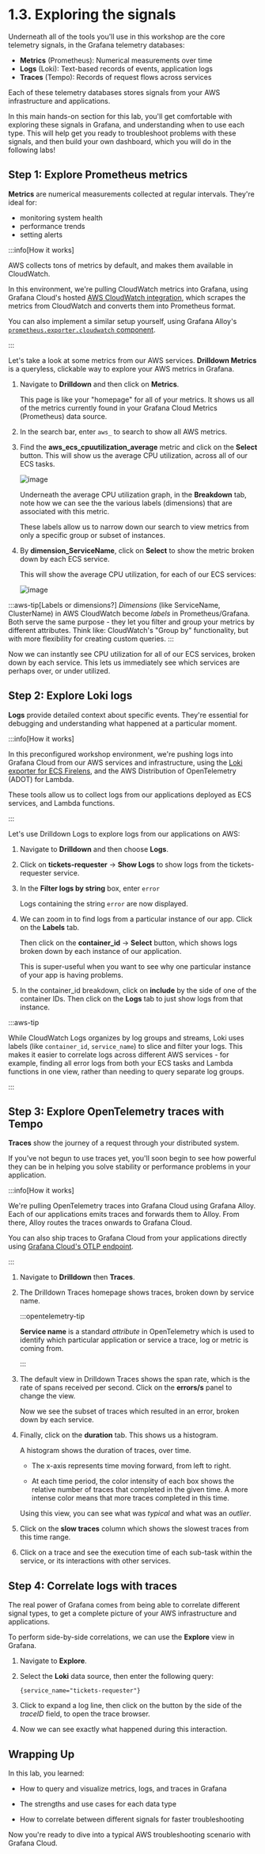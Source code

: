 ---
---

# 1.3. Exploring the signals

Underneath all of the tools you'll use in this workshop are the core telemetry signals, in the Grafana telemetry databases:

- **Metrics** (Prometheus): Numerical measurements over time
- **Logs** (Loki): Text-based records of events, application logs
- **Traces** (Tempo): Records of request flows across services

Each of these telemetry databases stores signals from your AWS infrastructure and applications.

In this main hands-on section for this lab, you'll get comfortable with exploring these signals in Grafana, and understanding when to use each type. This will help get you ready to troubleshoot problems with these signals, and then build your own dashboard, which you will do in the following labs!

## Step 1: Explore Prometheus metrics

**Metrics** are numerical measurements collected at regular intervals. They're ideal for:

- monitoring system health
- performance trends
- setting alerts

:::info[How it works]

AWS collects tons of metrics by default, and makes them available in CloudWatch.

In this environment, we're pulling CloudWatch metrics into Grafana, using Grafana Cloud's hosted [AWS CloudWatch integration](https://grafana.com/docs/grafana-cloud/monitor-infrastructure/monitor-cloud-provider/aws/cloudwatch-metrics/), which scrapes the metrics from CloudWatch and converts them into Prometheus format.

You can also implement a similar setup yourself, using Grafana Alloy's [`prometheus.exporter.cloudwatch` component](https://grafana.com/docs/alloy/latest/reference/components/prometheus/prometheus.exporter.cloudwatch/).

:::

Let's take a look at some metrics from our AWS services. **Drilldown Metrics** is a queryless, clickable way to explore your AWS metrics in Grafana.

1.  Navigate to **Drilldown** and then click on **Metrics**.

    This page is like your "homepage" for all of your metrics. It shows us all of the metrics currently found in your Grafana Cloud Metrics (Prometheus) data source.

1.  In the search bar, enter `aws_` to search to show all AWS metrics.

1.  Find the **aws_ecs_cpuutilization_average** metric and click on the **Select** button. This will show us the average CPU utilization, across all of our ECS tasks.

    ![image](./img/ecs_cpu_all.png)

    Underneath the average CPU utilization graph, in the **Breakdown** tab, note how we can see the the various labels (dimensions) that are associated with this metric.

    These labels allow us to narrow down our search to view metrics from only a specific group or subset of instances.

1.  By **dimension_ServiceName**, click on **Select** to show the metric broken down by each ECS service.

    This will show the average CPU utilization, for each of our ECS services:

    ![image](./img/ecs_cpu_breakdown.png)

:::aws-tip[Labels or dimensions?]
_Dimensions_ (like ServiceName, ClusterName) in AWS CloudWatch become _labels_ in Prometheus/Grafana. Both serve the same purpose - they let you filter and group your metrics by different attributes. Think like: CloudWatch's "Group by" functionality, but with more flexibility for creating custom queries.
:::

Now we can instantly see CPU utilization for all of our ECS services, broken down by each service. This lets us immediately see which services are perhaps over, or under utilized.


## Step 2: Explore Loki logs

**Logs** provide detailed context about specific events. They're essential for debugging and understanding what happened at a particular moment.

:::info[How it works]

In this preconfigured workshop environment, we're pushing logs into Grafana Cloud from our AWS services and infrastructure, using the [Loki exporter for ECS Firelens](https://grafana.com/blog/2020/08/06/loki-tutorial-how-to-send-logs-from-amazons-ecs-to-loki/), and the AWS Distribution of OpenTelemetry (ADOT) for Lambda.

These tools allow us to collect logs from our applications deployed as ECS services, and Lambda functions.

:::

Let's use Drilldown Logs to explore logs from our applications on AWS:

1.  Navigate to **Drilldown** and then choose **Logs**.

1.  Click on **tickets-requester** -> **Show Logs** to show logs from the tickets-requester service.

1.  In the **Filter logs by string** box, enter `error`

    Logs containing the string `error` are now displayed.

1.  We can zoom in to find logs from a particular instance of our app. Click on the **Labels** tab.

    Then click on the **container_id** -> **Select** button, which shows logs broken down by each instance of our application.

    This is super-useful when you want to see why one particular instance of your app is having problems.

1.  In the container_id breakdown, click on **include** by the side of one of the container IDs. Then click on the **Logs** tab to just show logs from that instance.

:::aws-tip

While CloudWatch Logs organizes by log groups and streams, Loki uses labels (like `container_id`, `service_name`) to slice and filter your logs. This makes it easier to correlate logs across different AWS services - for example, finding all error logs from both your ECS tasks and Lambda functions in one view, rather than needing to query separate log groups.

:::


## Step 3: Explore OpenTelemetry traces with Tempo

**Traces** show the journey of a request through your distributed system. 

If you've not begun to use traces yet, you'll soon begin to see how powerful they can be in helping you solve stability or performance problems in your application.

:::info[How it works]

We're pulling OpenTelemetry traces into Grafana Cloud using Grafana Alloy. Each of our applications emits traces and forwards them to Alloy. From there, Alloy routes the traces onwards to Grafana Cloud.

You can also ship traces to Grafana Cloud from your applications directly using [Grafana Cloud's OTLP endpoint](https://grafana.com/docs/grafana-cloud/send-data/otlp/send-data-otlp/).

:::

1.  Navigate to **Drilldown** then **Traces**.

1.  The Drilldown Traces homepage shows traces, broken down by service name. 

    :::opentelemetry-tip

    **Service name** is a standard _attribute_ in OpenTelemetry which is used to identify which particular application or service a trace, log or metric is coming from.

    :::

1.  The default view in Drilldown Traces shows the span rate, which is the rate of spans received per second. Click on the **errors/s** panel to change the view.

    Now we see the subset of traces which resulted in an error, broken down by each service.

1.  Finally, click on the **duration** tab. This shows us a histogram.

    A histogram shows the duration of traces, over time. 

    - The x-axis represents time moving forward, from left to right.

    - At each time period, the color intensity of each box shows the relative number of traces that completed in the given time. A more intense color means that more traces completed in this time.

    Using this view, you can see what was _typical_ and what was an _outlier_.

1.  Click on the **slow traces** column which shows the slowest traces from this time range.

1.  Click on a trace and see the execution time of each sub-task within the service, or its interactions with other services.


## Step 4: Correlate logs with traces

The real power of Grafana comes from being able to correlate different signal types, to get a complete picture of your AWS infrastructure and applications.

To perform side-by-side correlations, we can use the **Explore** view in Grafana.

1. Navigate to **Explore**.

2. Select the **Loki** data source, then enter the following query:

    ```
    {service_name="tickets-requester"}
    ```

3.  Click to expand a log line, then click on the button by the side of the *traceID* field, to open the trace browser.

4.  Now we can see exactly what happened during this interaction.


## Wrapping Up

In this lab, you learned:

- How to query and visualize metrics, logs, and traces in Grafana

- The strengths and use cases for each data type

- How to correlate between different signals for faster troubleshooting

Now you're ready to dive into a typical AWS troubleshooting scenario with Grafana Cloud.

